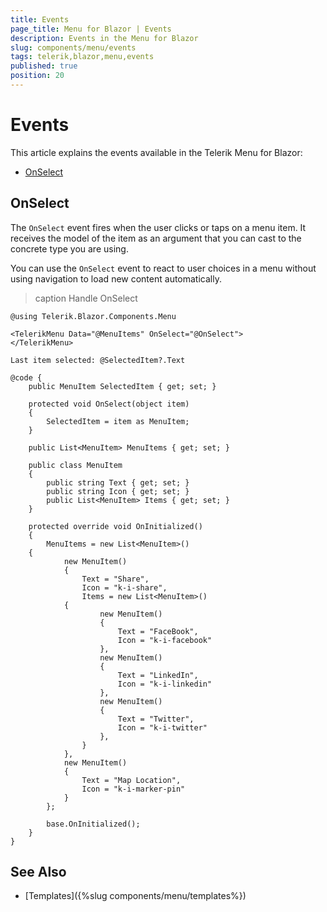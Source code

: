 ```yaml
---
title: Events
page_title: Menu for Blazor | Events
description: Events in the Menu for Blazor
slug: components/menu/events
tags: telerik,blazor,menu,events
published: true
position: 20
---
```


# Events

This article explains the events available in the Telerik Menu for Blazor:

* [OnSelect](#onselect)

## OnSelect

The `OnSelect` event fires when the user clicks or taps on a menu item. It receives the model of the item as an argument that you can cast to the concrete type you are using.

You can use the `OnSelect` event to react to user choices in a menu without using navigation to load new content automatically.

>caption Handle OnSelect

````CSHTML
@using Telerik.Blazor.Components.Menu

<TelerikMenu Data="@MenuItems" OnSelect="@OnSelect">
</TelerikMenu>

Last item selected: @SelectedItem?.Text

@code {
    public MenuItem SelectedItem { get; set; }

    protected void OnSelect(object item)
    {
        SelectedItem = item as MenuItem;
    }

    public List<MenuItem> MenuItems { get; set; }

    public class MenuItem
    {
        public string Text { get; set; }
        public string Icon { get; set; }
        public List<MenuItem> Items { get; set; }
    }

    protected override void OnInitialized()
    {
        MenuItems = new List<MenuItem>()
    {
            new MenuItem()
            {
                Text = "Share",
                Icon = "k-i-share",
                Items = new List<MenuItem>()
            {
                    new MenuItem()
                    {
                        Text = "FaceBook",
                        Icon = "k-i-facebook"
                    },
                    new MenuItem()
                    {
                        Text = "LinkedIn",
                        Icon = "k-i-linkedin"
                    },
                    new MenuItem()
                    {
                        Text = "Twitter",
                        Icon = "k-i-twitter"
                    },
                }
            },
            new MenuItem()
            {
                Text = "Map Location",
                Icon = "k-i-marker-pin"
            }
        };

        base.OnInitialized();
    }
}
````


## See Also

* [Templates]({%slug components/menu/templates%})

